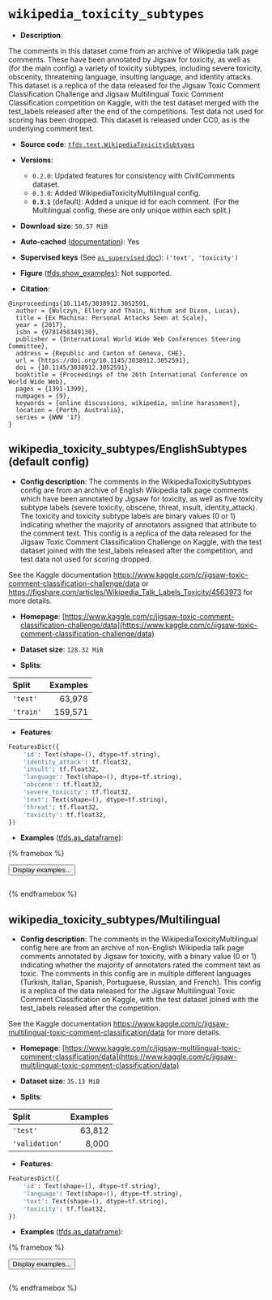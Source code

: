 <div itemscope itemtype="http://schema.org/Dataset">
  <div itemscope itemprop="includedInDataCatalog" itemtype="http://schema.org/DataCatalog">
    <meta itemprop="name" content="TensorFlow Datasets" />
  </div>
  <meta itemprop="name" content="wikipedia_toxicity_subtypes" />
  <meta itemprop="description" content="The comments in this dataset come from an archive of Wikipedia talk page&#10;comments. These have been annotated by Jigsaw for toxicity, as well as (for the&#10;main config) a variety of toxicity subtypes, including severe toxicity,&#10;obscenity, threatening language, insulting language, and identity attacks. This&#10;dataset is a replica of the data released for the Jigsaw Toxic Comment&#10;Classification Challenge and Jigsaw Multilingual Toxic Comment Classification&#10;competition on Kaggle, with the test dataset merged with the test_labels&#10;released after the end of the competitions. Test data not used for scoring has&#10;been dropped. This dataset is released under CC0, as is the underlying comment&#10;text.&#10;&#10;To use this dataset:&#10;&#10;```python&#10;import tensorflow_datasets as tfds&#10;&#10;ds = tfds.load(&#x27;wikipedia_toxicity_subtypes&#x27;, split=&#x27;train&#x27;)&#10;for ex in ds.take(4):&#10;  print(ex)&#10;```&#10;&#10;See [the guide](https://www.tensorflow.org/datasets/overview) for more&#10;informations on [tensorflow_datasets](https://www.tensorflow.org/datasets).&#10;&#10;" />
  <meta itemprop="url" content="https://www.tensorflow.org/datasets/catalog/wikipedia_toxicity_subtypes" />
  <meta itemprop="sameAs" content="https://www.kaggle.com/c/jigsaw-toxic-comment-classification-challenge/data" />
  <meta itemprop="citation" content="@inproceedings{10.1145/3038912.3052591,&#10;  author = {Wulczyn, Ellery and Thain, Nithum and Dixon, Lucas},&#10;  title = {Ex Machina: Personal Attacks Seen at Scale},&#10;  year = {2017},&#10;  isbn = {9781450349130},&#10;  publisher = {International World Wide Web Conferences Steering Committee},&#10;  address = {Republic and Canton of Geneva, CHE},&#10;  url = {https://doi.org/10.1145/3038912.3052591},&#10;  doi = {10.1145/3038912.3052591},&#10;  booktitle = {Proceedings of the 26th International Conference on World Wide Web},&#10;  pages = {1391-1399},&#10;  numpages = {9},&#10;  keywords = {online discussions, wikipedia, online harassment},&#10;  location = {Perth, Australia},&#10;  series = {WWW &#x27;17}&#10;}" />
</div>

# `wikipedia_toxicity_subtypes`


*   **Description**:

The comments in this dataset come from an archive of Wikipedia talk page
comments. These have been annotated by Jigsaw for toxicity, as well as (for the
main config) a variety of toxicity subtypes, including severe toxicity,
obscenity, threatening language, insulting language, and identity attacks. This
dataset is a replica of the data released for the Jigsaw Toxic Comment
Classification Challenge and Jigsaw Multilingual Toxic Comment Classification
competition on Kaggle, with the test dataset merged with the test_labels
released after the end of the competitions. Test data not used for scoring has
been dropped. This dataset is released under CC0, as is the underlying comment
text.

*   **Source code**:
    [`tfds.text.WikipediaToxicitySubtypes`](https://github.com/tensorflow/datasets/tree/master/tensorflow_datasets/text/wikipedia_toxicity_subtypes.py)

*   **Versions**:

    *   `0.2.0`: Updated features for consistency with CivilComments dataset.
    *   `0.3.0`: Added WikipediaToxicityMultilingual config.
    *   **`0.3.1`** (default): Added a unique id for each comment. (For the
        Multilingual config, these are only unique within each split.)

*   **Download size**: `50.57 MiB`

*   **Auto-cached**
    ([documentation](https://www.tensorflow.org/datasets/performances#auto-caching)):
    Yes

*   **Supervised keys** (See
    [`as_supervised` doc](https://www.tensorflow.org/datasets/api_docs/python/tfds/load#args)):
    `('text', 'toxicity')`

*   **Figure**
    ([tfds.show_examples](https://www.tensorflow.org/datasets/api_docs/python/tfds/visualization/show_examples)):
    Not supported.

*   **Citation**:

```
@inproceedings{10.1145/3038912.3052591,
  author = {Wulczyn, Ellery and Thain, Nithum and Dixon, Lucas},
  title = {Ex Machina: Personal Attacks Seen at Scale},
  year = {2017},
  isbn = {9781450349130},
  publisher = {International World Wide Web Conferences Steering Committee},
  address = {Republic and Canton of Geneva, CHE},
  url = {https://doi.org/10.1145/3038912.3052591},
  doi = {10.1145/3038912.3052591},
  booktitle = {Proceedings of the 26th International Conference on World Wide Web},
  pages = {1391-1399},
  numpages = {9},
  keywords = {online discussions, wikipedia, online harassment},
  location = {Perth, Australia},
  series = {WWW '17}
}
```


## wikipedia_toxicity_subtypes/EnglishSubtypes (default config)

*   **Config description**: The comments in the WikipediaToxicitySubtypes config
    are from an archive of English Wikipedia talk page comments which have been
    annotated by Jigsaw for toxicity, as well as five toxicity subtype labels
    (severe toxicity, obscene, threat, insult, identity_attack). The toxicity
    and toxicity subtype labels are binary values (0 or 1) indicating whether
    the majority of annotators assigned that attribute to the comment text. This
    config is a replica of the data released for the Jigsaw Toxic Comment
    Classification Challenge on Kaggle, with the test dataset joined with the
    test_labels released after the competition, and test data not used for
    scoring dropped.

See the Kaggle documentation
https://www.kaggle.com/c/jigsaw-toxic-comment-classification-challenge/data or
https://figshare.com/articles/Wikipedia_Talk_Labels_Toxicity/4563973 for more
details.

*   **Homepage**:
    [https://www.kaggle.com/c/jigsaw-toxic-comment-classification-challenge/data](https://www.kaggle.com/c/jigsaw-toxic-comment-classification-challenge/data)

*   **Dataset size**: `128.32 MiB`

*   **Splits**:

Split     | Examples
:-------- | -------:
`'test'`  | 63,978
`'train'` | 159,571

*   **Features**:

```python
FeaturesDict({
    'id': Text(shape=(), dtype=tf.string),
    'identity_attack': tf.float32,
    'insult': tf.float32,
    'language': Text(shape=(), dtype=tf.string),
    'obscene': tf.float32,
    'severe_toxicity': tf.float32,
    'text': Text(shape=(), dtype=tf.string),
    'threat': tf.float32,
    'toxicity': tf.float32,
})
```

*   **Examples**
    ([tfds.as_dataframe](https://www.tensorflow.org/datasets/api_docs/python/tfds/as_dataframe)):

<!-- mdformat off(HTML should not be auto-formatted) -->

{% framebox %}

<button id="displaydataframe">Display examples...</button>
<div id="dataframecontent" style="overflow-x:auto"></div>
<script>
const url = "https://storage.googleapis.com/tfds-data/visualization/dataframe/wikipedia_toxicity_subtypes-EnglishSubtypes-0.3.1.html";
const dataButton = document.getElementById('displaydataframe');
dataButton.addEventListener('click', async () => {
  // Disable the button after clicking (dataframe loaded only once).
  dataButton.disabled = true;

  const contentPane = document.getElementById('dataframecontent');
  try {
    const response = await fetch(url);
    // Error response codes don't throw an error, so force an error to show
    // the error message.
    if (!response.ok) throw Error(response.statusText);

    const data = await response.text();
    contentPane.innerHTML = data;
  } catch (e) {
    contentPane.innerHTML =
        'Error loading examples. If the error persist, please open '
        + 'a new issue.';
  }
});
</script>

{% endframebox %}

<!-- mdformat on -->

## wikipedia_toxicity_subtypes/Multilingual

*   **Config description**: The comments in the WikipediaToxicityMultilingual
    config here are from an archive of non-English Wikipedia talk page comments
    annotated by Jigsaw for toxicity, with a binary value (0 or 1) indicating
    whether the majority of annotators rated the comment text as toxic. The
    comments in this config are in multiple different languages (Turkish,
    Italian, Spanish, Portuguese, Russian, and French). This config is a replica
    of the data released for the Jigsaw Multilingual Toxic Comment
    Classification on Kaggle, with the test dataset joined with the test_labels
    released after the competition.

See the Kaggle documentation
https://www.kaggle.com/c/jigsaw-multilingual-toxic-comment-classification/data
for more details.

*   **Homepage**:
    [https://www.kaggle.com/c/jigsaw-multilingual-toxic-comment-classification/data](https://www.kaggle.com/c/jigsaw-multilingual-toxic-comment-classification/data)

*   **Dataset size**: `35.13 MiB`

*   **Splits**:

Split          | Examples
:------------- | -------:
`'test'`       | 63,812
`'validation'` | 8,000

*   **Features**:

```python
FeaturesDict({
    'id': Text(shape=(), dtype=tf.string),
    'language': Text(shape=(), dtype=tf.string),
    'text': Text(shape=(), dtype=tf.string),
    'toxicity': tf.float32,
})
```

*   **Examples**
    ([tfds.as_dataframe](https://www.tensorflow.org/datasets/api_docs/python/tfds/as_dataframe)):

<!-- mdformat off(HTML should not be auto-formatted) -->

{% framebox %}

<button id="displaydataframe">Display examples...</button>
<div id="dataframecontent" style="overflow-x:auto"></div>
<script>
const url = "https://storage.googleapis.com/tfds-data/visualization/dataframe/wikipedia_toxicity_subtypes-Multilingual-0.3.1.html";
const dataButton = document.getElementById('displaydataframe');
dataButton.addEventListener('click', async () => {
  // Disable the button after clicking (dataframe loaded only once).
  dataButton.disabled = true;

  const contentPane = document.getElementById('dataframecontent');
  try {
    const response = await fetch(url);
    // Error response codes don't throw an error, so force an error to show
    // the error message.
    if (!response.ok) throw Error(response.statusText);

    const data = await response.text();
    contentPane.innerHTML = data;
  } catch (e) {
    contentPane.innerHTML =
        'Error loading examples. If the error persist, please open '
        + 'a new issue.';
  }
});
</script>

{% endframebox %}

<!-- mdformat on -->